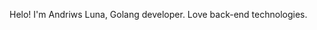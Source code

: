 
Helo! I'm Andriws Luna, Golang developer.
Love back-end technologies.
<!---
andriwsluna/andriwsluna is a ✨ special ✨ repository because its `README.md` (this file) appears on your GitHub profile.
You can click the Preview link to take a look at your changes.
--->
